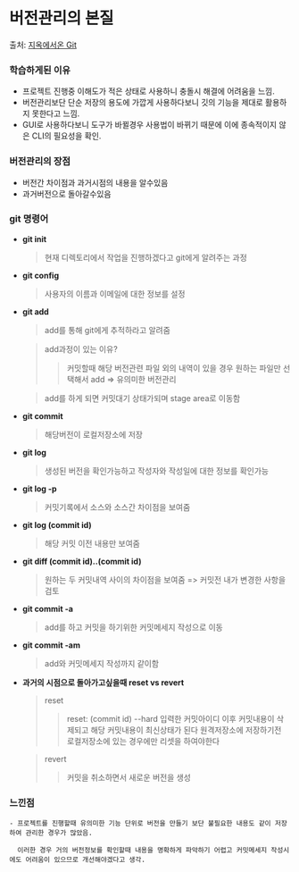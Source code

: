 # 버전관리의 본질   
 
 출처: [지옥에서온 Git](https://www.inflearn.com/course/%EC%A7%80%EC%98%A5%EC%97%90%EC%84%9C-%EC%98%A8-git/dashboard)
 
 
 
 
 ### 학습하게된 이유
 
  - 프로젝트 진행중 이해도가 적은 상태로 사용하니 충돌시 해결에 어려움을 느낌.
  - 버전관리보단 단순 저장의 용도에 가깝게 사용하다보니 깃의 기능을 제대로 활용하지 못한다고 느낌.
  - GUI로 사용하다보니 도구가 바뀔경우 사용법이 바뀌기 때문에 이에 종속적이지 않은 CLI의 필요성을 확인. 

 ### 버전관리의 장점
   
   - 버전간 차이점과 과거시점의 내용을 알수있음
   - 과거버전으로 돌아갈수있음
 
 
 ### git 명령어
 
  - **git init**
  
    >현재 디렉토리에서 작업을 진행하겠다고 git에게 알려주는 과정 

  - **git config**

    >사용자의 이름과 이메일에 대한 정보를 설정

   - **git add**

     >add를 통해 git에게 추적하라고 알려줌 
    
     >add과정이 있는 이유?
      >> 커밋할때 해당 버전관련 파일 외의 내역이 있을 경우 원하는 파일만 선택해서 add => 유의미한 버전관리

     >add를 하게 되면 커밋대기 상태가되며 stage area로 이동함

   - **git commit**
    
     >해당버전이 로컬저장소에 저장
    
   - **git log**

     >생성된 버전을 확인가능하고 작성자와 작성일에 대한 정보를 확인가능

   - **git log -p**

     >커밋기록에서 소스와 소스간 차이점을 보여줌

   - **git log (commit id)**

     >해당 커밋 이전 내용만 보여줌
     
   - **git diff (commit id)..(commit id)**

     >원하는 두 커밋내역 사이의 차이점을 보여줌 => 커밋전 내가 변경한 사항을 검토

   - **git commit -a**
   
     >add를 하고 커밋을 하기위한 커밋메세지 작성으로 이동
     
   - **git commit -am**

     >add와 커밋메세지 작성까지 같이함
     
   - **과거의 시점으로 돌아가고싶을때 reset vs revert**

     >reset
      >>reset: (commit id) --hard
      >>입력한 커밋아이디 이후 커밋내용이 삭제되고 해당 커밋내용이 최신상태가 된다
      >>원격저장소에 저장하기전 로컬저장소에 있는 경우에만 리셋을 하여야한다

     >revert
      >>커밋을 취소하면서 새로운 버전을 생성

   ### 느낀점
   
    - 프로젝트를 진행할때 유의미한 기능 단위로 버전을 만들기 보단 불필요한 내용도 같이 저장하여 관리한 경우가 많았음.
    
      이러한 경우 거의 버전정보를 확인할때 내용을 명확하게 파악하기 어렵고 커밋메세지 작성시에도 어려움이 있으므로 개선해야겠다고 생각.
    
    
    
  
